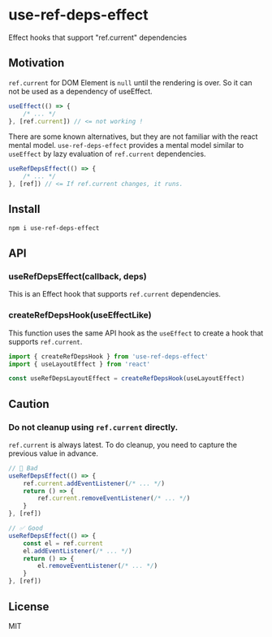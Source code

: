 # use-ref-deps-effect

Effect hooks that support "ref.current" dependencies

## Motivation

`ref.current` for DOM Element is `null` until the rendering is over. So it can not be used as a dependency of useEffect.

```js
useEffect(() => {
    /* ... */
}, [ref.current]) // <= not working !
```

There are some known alternatives, but they are not familiar with the react mental model. `use-ref-deps-effect` provides a mental model similar to `useEffect` by lazy evaluation of `ref.current` dependencies.

```js
useRefDepsEffect(() => {
    /* ... */
}, [ref]) // <= If ref.current changes, it runs.
```

## Install

```sh
npm i use-ref-deps-effect
```

## API

### useRefDepsEffect(callback, deps)

This is an Effect hook that supports `ref.current` dependencies.

### createRefDepsHook(useEffectLike)

This function uses the same API hook as the `useEffect` to create a hook that supports `ref.current`.

```js
import { createRefDepsHook } from 'use-ref-deps-effect'
import { useLayoutEffect } from 'react'

const useRefDepsLayoutEffect = createRefDepsHook(useLayoutEffect)
```

## Caution

### Do not cleanup using `ref.current` directly.

`ref.current` is always latest. To do cleanup, you need to capture the previous value in advance.

```js
// 🙅 Bad
useRefDepsEffect(() => {
    ref.current.addEventListener(/* ... */)
    return () => {
        ref.current.removeEventListener(/* ... */)
    }
}, [ref])

// ✅ Good
useRefDepsEffect(() => {
    const el = ref.current
    el.addEventListener(/* ... */)
    return () => {
        el.removeEventListener(/* ... */)
    }
}, [ref])
```

## License

MIT
